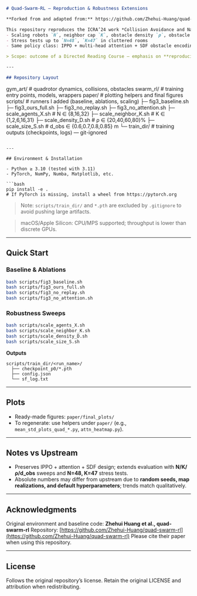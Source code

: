 ```markdown
# Quad-Swarm-RL — Reproduction & Robustness Extensions

**Forked from and adapted from:** https://github.com/Zhehui-Huang/quad-swarm-rl

This repository reproduces the ICRA’24 work *Collision Avoidance and Navigation for a Quadrotor Swarm Using End-to-End Deep Reinforcement Learning* and **extends it** with systematic robustness studies:
- Scaling robots `N`, neighbor cap `K`, obstacle density `ρ`, obstacle diameter `d_obs`
- Stress tests up to `N=48`, `K=47` in cluttered rooms
- Same policy class: IPPO + multi-head attention + SDF obstacle encoding; **low-level thrust control**, fully decentralized (no inter-agent comms)

> Scope: outcome of a Directed Reading Course — emphasis on **reproducibility, stress testing, and analysis**, not proposing a new algorithm.

---

## Repository Layout

```

gym\_art/                         # quadrotor dynamics, collisions, obstacles
swarm\_rl/                        # training entry points, models, wrappers
paper/                           # plotting helpers and final figures
scripts/                         # runners I added (baseline, ablations, scaling)
├─ fig3\_baseline.sh
├─ fig3\_ours\_full.sh
├─ fig3\_no\_replay.sh
├─ fig3\_no\_attention.sh
├─ scale\_agents\_X.sh           # N ∈ {8,16,32}
├─ scale\_neighbor\_K.sh         # K ∈ {1,2,6,16,31}
├─ scale\_density\_D.sh          # ρ ∈ {20,40,60,80}%
├─ scale\_size\_S.sh             # d\_obs ∈ {0.6,0.7,0.8,0.85} m
└─ train\_dir/                  # training outputs (checkpoints, logs) — git-ignored

````

---

## Environment & Installation

- Python ≥ 3.10 (tested with 3.11)
- PyTorch, NumPy, Numba, Matplotlib, etc.

```bash
pip install -e .
# If PyTorch is missing, install a wheel from https://pytorch.org
````

> Note: `scripts/train_dir/` and `*.pth` are excluded by `.gitignore` to avoid pushing large artifacts.

> macOS/Apple Silicon: CPU/MPS supported; throughput is lower than discrete GPUs.

---

## Quick Start

### Baseline & Ablations

```bash
bash scripts/fig3_baseline.sh
bash scripts/fig3_ours_full.sh
bash scripts/fig3_no_replay.sh
bash scripts/fig3_no_attention.sh
```

### Robustness Sweeps

```bash
bash scripts/scale_agents_X.sh
bash scripts/scale_neighbor_K.sh
bash scripts/scale_density_D.sh
bash scripts/scale_size_S.sh
```

**Outputs**

```
scripts/train_dir/<run_name>/
  ├── checkpoint_p0/*.pth
  ├── config.json
  └── sf_log.txt
```

---

## Plots

* Ready-made figures: `paper/final_plots/`
* To regenerate: use helpers under `paper/` (e.g., `mean_std_plots_quad_*.py`, `attn_heatmap.py`).

---

## Notes vs Upstream

* Preserves IPPO + attention + SDF design; extends evaluation with **N/K/ρ/d\_obs** sweeps and **N=48, K=47** stress tests.
* Absolute numbers may differ from upstream due to **random seeds, map realizations, and default hyperparameters**; trends match qualitatively.

---

## Acknowledgments

Original environment and baseline code: **Zhehui Huang et al., quad-swarm-rl**
Repository: [https://github.com/Zhehui-Huang/quad-swarm-rl](https://github.com/Zhehui-Huang/quad-swarm-rl)
Please cite their paper when using this repository.

---

## License

Follows the original repository’s license. Retain the original LICENSE and attribution when redistributing.

```
```
